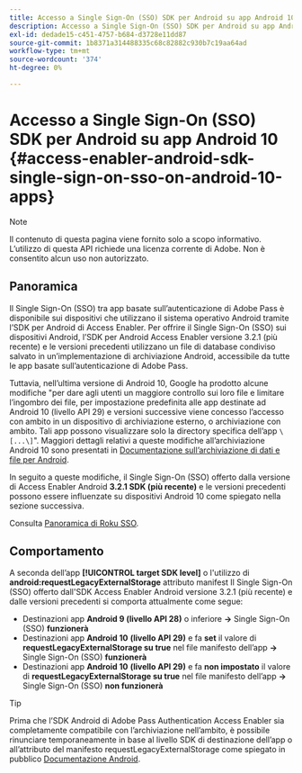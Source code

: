 ```yaml
---
title: Accesso a Single Sign-On (SSO) SDK per Android su app Android 10
description: Accesso a Single Sign-On (SSO) SDK per Android su app Android 10
exl-id: dedade15-c451-4757-b684-d3728e11dd87
source-git-commit: 1b8371a314488335c68c82882c930b7c19aa64ad
workflow-type: tm+mt
source-wordcount: '374'
ht-degree: 0%

---
```


# Accesso a Single Sign-On (SSO) SDK per Android su app Android 10 {#access-enabler-android-sdk-single-sign-on-sso-on-android-10-apps}

>[!NOTE]
>
>Il contenuto di questa pagina viene fornito solo a scopo informativo. L’utilizzo di questa API richiede una licenza corrente di Adobe. Non è consentito alcun uso non autorizzato.

## Panoramica

Il Single Sign-On (SSO) tra app basate sull’autenticazione di Adobe Pass è disponibile sui dispositivi che utilizzano il sistema operativo Android tramite l’SDK per Android di Access Enabler. Per offrire il Single Sign-On (SSO) sui dispositivi Android, l’SDK per Android Access Enabler versione 3.2.1 (più recente) e le versioni precedenti utilizzano un file di database condiviso salvato in un’implementazione di archiviazione Android, accessibile da tutte le app basate sull’autenticazione di Adobe Pass.

Tuttavia, nell’ultima versione di Android 10, Google ha prodotto alcune modifiche &quot;per dare agli utenti un maggiore controllo sui loro file e limitare l’ingombro dei file, per impostazione predefinita alle app destinate ad Android 10 (livello API 29) e versioni successive viene concesso l’accesso con ambito in un dispositivo di archiviazione esterno, o archiviazione con ambito. Tali app possono visualizzare solo la directory specifica dell’app `\[...\]`&quot;. Maggiori dettagli relativi a queste modifiche all’archiviazione Android 10 sono presentati in [Documentazione sull’archiviazione di dati e file per Android](https://developer.android.com/training/data-storage/files/external-scoped).

In seguito a queste modifiche, il Single Sign-On (SSO) offerto dalla versione di Access Enabler Android **3.2.1 SDK (più recente)** e le versioni precedenti possono essere influenzate su dispositivi Android 10 come spiegato nella sezione successiva.

Consulta [Panoramica di Roku SSO](/help/authentication/roku-sso-overview.md).

## Comportamento

A seconda dell’app **[!UICONTROL target SDK level]** o l&#39;utilizzo di **android:requestLegacyExternalStorage** attributo manifest Il Single Sign-On (SSO) offerto dall&#39;SDK Access Enabler Android versione 3.2.1 (più recente) e dalle versioni precedenti si comporta attualmente come segue:

- Destinazioni app **Android 9 (livello API 28)** o inferiore **-\>** Single Sign-On (SSO) **funzionerà**
- Destinazioni app **Android 10** **(livello API 29)** e fa **set** il valore di **requestLegacyExternalStorage su true** nel file manifesto dell’app **-\>** Single Sign-On (SSO) **funzionerà**
- Destinazioni app **Android 10** **(livello API 29)** e fa **non impostato** il valore di **requestLegacyExternalStorage su true** nel file manifesto dell’app **-\>** Single Sign-On (SSO) **non funzionerà**


>[!TIP]
>
> Prima che l’SDK Android di Adobe Pass Authentication Access Enabler sia completamente compatibile con l’archiviazione nell’ambito, è possibile rinunciare temporaneamente in base al livello SDK di destinazione dell’app o all’attributo del manifesto requestLegacyExternalStorage come spiegato in pubblico [Documentazione Android](https://developer.android.com/training/data-storage/files/external-scoped#opt-out-of-scoped-storage).
